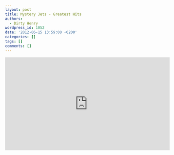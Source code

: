 ```yaml
---
layout: post
title: Mystery Jets - Greatest Hits
authors:
  - Dirty Henry
wordpress_id: 1052
date: '2012-06-15 13:59:00 +0200'
categories: []
tags: []
comments: []
---
```

<iframe width="540" height="304" src="http://www.youtube.com/embed/sChrWywUYuE" frameborder="0" allowfullscreen></iframe>
